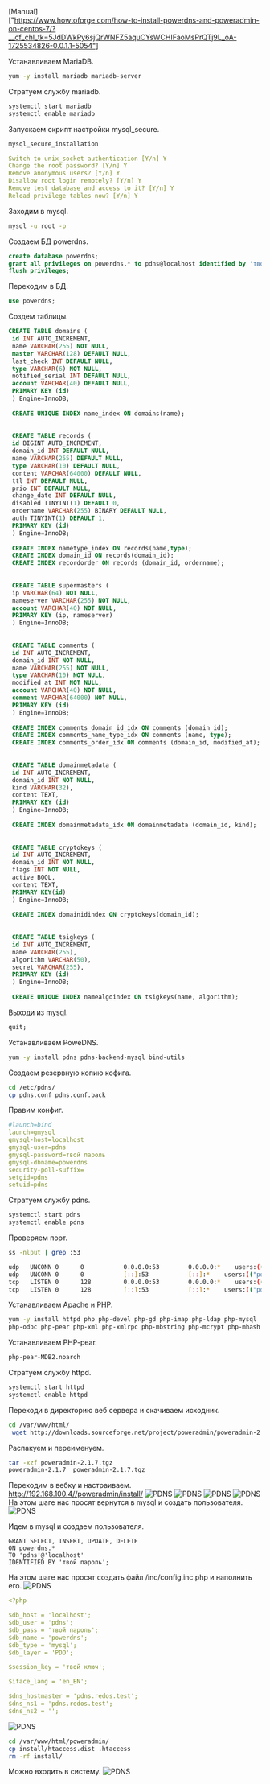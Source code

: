 
[Manual]\
["https://www.howtoforge.com/how-to-install-powerdns-and-poweradmin-on-centos-7/?__cf_chl_tk=5JdDWkPy6sjQrWNFZ5aquCYsWCHIFaoMsPrQTj9L_oA-1725534826-0.0.1.1-5054"]

Устанавливаем MariaDB.
```bash
yum -y install mariadb mariadb-server
```
Стратуем службу mariadb.
```bash
systemctl start mariadb
systemctl enable mariadb
```

Запускаем скрипт настройки mysql_secure.
```bash
mysql_secure_installation
```

```yaml
Switch to unix_socket authentication [Y/n] Y
Change the root password? [Y/n] Y
Remove anonymous users? [Y/n] Y
Disallow root login remotely? [Y/n] Y
Remove test database and access to it? [Y/n] Y
Reload privilege tables now? [Y/n] Y
```

Заходим в mysql.
```bash
mysql -u root -p
```
Создаем БД powerdns.
```sql
create database powerdns;
grant all privileges on powerdns.* to pdns@localhost identified by 'твой пароль';
flush privileges;
```
Переходим в БД.
```sql
use powerdns;
```
Создем таблицы.
```sql
CREATE TABLE domains (
 id INT AUTO_INCREMENT,
 name VARCHAR(255) NOT NULL,
 master VARCHAR(128) DEFAULT NULL,
 last_check INT DEFAULT NULL,
 type VARCHAR(6) NOT NULL,
 notified_serial INT DEFAULT NULL,
 account VARCHAR(40) DEFAULT NULL,
 PRIMARY KEY (id)
 ) Engine=InnoDB;
 
 CREATE UNIQUE INDEX name_index ON domains(name);
 
 
 CREATE TABLE records (
 id BIGINT AUTO_INCREMENT,
 domain_id INT DEFAULT NULL,
 name VARCHAR(255) DEFAULT NULL,
 type VARCHAR(10) DEFAULT NULL,
 content VARCHAR(64000) DEFAULT NULL,
 ttl INT DEFAULT NULL,
 prio INT DEFAULT NULL,
 change_date INT DEFAULT NULL,
 disabled TINYINT(1) DEFAULT 0,
 ordername VARCHAR(255) BINARY DEFAULT NULL,
 auth TINYINT(1) DEFAULT 1,
 PRIMARY KEY (id)
 ) Engine=InnoDB;
 
 CREATE INDEX nametype_index ON records(name,type);
 CREATE INDEX domain_id ON records(domain_id);
 CREATE INDEX recordorder ON records (domain_id, ordername);
 
 
 CREATE TABLE supermasters (
 ip VARCHAR(64) NOT NULL,
 nameserver VARCHAR(255) NOT NULL,
 account VARCHAR(40) NOT NULL,
 PRIMARY KEY (ip, nameserver)
 ) Engine=InnoDB;
 
 
 CREATE TABLE comments (
 id INT AUTO_INCREMENT,
 domain_id INT NOT NULL,
 name VARCHAR(255) NOT NULL,
 type VARCHAR(10) NOT NULL,
 modified_at INT NOT NULL,
 account VARCHAR(40) NOT NULL,
 comment VARCHAR(64000) NOT NULL,
 PRIMARY KEY (id)
 ) Engine=InnoDB;
 
 CREATE INDEX comments_domain_id_idx ON comments (domain_id);
 CREATE INDEX comments_name_type_idx ON comments (name, type);
 CREATE INDEX comments_order_idx ON comments (domain_id, modified_at);
 
 
 CREATE TABLE domainmetadata (
 id INT AUTO_INCREMENT,
 domain_id INT NOT NULL,
 kind VARCHAR(32),
 content TEXT,
 PRIMARY KEY (id)
 ) Engine=InnoDB;
 
 CREATE INDEX domainmetadata_idx ON domainmetadata (domain_id, kind);
 
 
 CREATE TABLE cryptokeys (
 id INT AUTO_INCREMENT,
 domain_id INT NOT NULL,
 flags INT NOT NULL,
 active BOOL,
 content TEXT,
 PRIMARY KEY(id)
 ) Engine=InnoDB;
 
 CREATE INDEX domainidindex ON cryptokeys(domain_id);
 
 
 CREATE TABLE tsigkeys (
 id INT AUTO_INCREMENT,
 name VARCHAR(255),
 algorithm VARCHAR(50),
 secret VARCHAR(255),
 PRIMARY KEY (id)
 ) Engine=InnoDB;
 
 CREATE UNIQUE INDEX namealgoindex ON tsigkeys(name, algorithm);
```
Выходи из mysql.
```sql
quit;
```
Устанавливаем PoweDNS.
```bash
yum -y install pdns pdns-backend-mysql bind-utils
```
Создаем резервную копию кофига.
```bash
cd /etc/pdns/
cp pdns.conf pdns.conf.back
```
Правим конфиг.
```yaml
#launch=bind
launch=gmysql
gmysql-host=localhost
gmysql-user=pdns
gmysql-password=твой пароль
gmysql-dbname=powerdns
security-poll-suffix=
setgid=pdns
setuid=pdns
```
Стратуем службу pdns.
```bash
systemctl start pdns
systemctl enable pdns
```
Проверяем порт.
```bash
ss -nlput | grep :53
```
```bash
udp   UNCONN 0      0           0.0.0.0:53        0.0.0.0:*    users:(("pdns_server",pid=4124,fd=5))   
udp   UNCONN 0      0           [::]:53           [::]:*    users:(("pdns_server",pid=4124,fd=6))   
tcp   LISTEN 0      128         0.0.0.0:53        0.0.0.0:*    users:(("pdns_server",pid=4124,fd=7))   
tcp   LISTEN 0      128         [::]:53           [::]:*    users:(("pdns_server",pid=4124,fd=8)
```
Устанавливаем Apache и PHP.
```bash
yum -y install httpd php php-devel php-gd php-imap php-ldap php-mysql
php-odbc php-pear php-xml php-xmlrpc php-mbstring php-mcrypt php-mhash gettext
```
Устанавливаем PHP-pear.
```bash
php-pear-MDB2.noarch
```
Стратуем службу httpd.
```bash
systemctl start httpd
systemctl enable httpd
```
Переходи в директорию веб сервера и скачиваем исходник.
```bash
cd /var/www/html/
 wget http://downloads.sourceforge.net/project/poweradmin/poweradmin-2.1.7.tgz
```
Распакуем и переименуем.
```bash
tar -xzf poweradmin-2.1.7.tgz
poweradmin-2.1.7  poweradmin-2.1.7.tgz
```
Переходим в вебку и настраиваем.
http://192.168.100.4//poweradmin/install/
![PDNS](/img/pdns1.png)
![PDNS](/img/pdns2.png)
![PDNS](/img/pdns3.png)
![PDNS](/img/pdns4.png)
На этом шаге нас просят вернутся в mysql и создать пользователя.
![PDNS](/img/pdns5.png)

Идем в mysql и создаем пользователя.
```mysql
GRANT SELECT, INSERT, UPDATE, DELETE
ON powerdns.*
TO 'pdns'@'localhost'
IDENTIFIED BY 'твой пароль';
```
На этом шаге нас просят создать файл /inc/config.inc.php и наполнить его.
![PDNS](/img/pdns5.png)

```yaml
<?php

$db_host = 'localhost';
$db_user = 'pdns';
$db_pass = 'твой пароль';
$db_name = 'powerdns';
$db_type = 'mysql';
$db_layer = 'PDO';

$session_key = 'твой ключ';

$iface_lang = 'en_EN';

$dns_hostmaster = 'pdns.redos.test';
$dns_ns1 = 'pdns.redos.test';
$dns_ns2 = '';
```
![PDNS](/img/pdns7.png)
```bash
cd /var/www/html/poweradmin/
cp install/htaccess.dist .htaccess
rm -rf install/
```
Можно входить в систему.
![PDNS](/img/pdns8.png)
